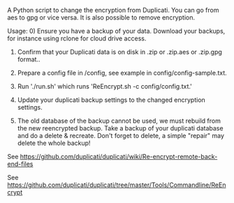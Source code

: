
A Python script to change the encryption from Duplicati. You can go from aes to gpg or vice versa. It is also possible to remove encryption. 

Usage:
0) Ensure you have a backup of your data. Download your backups, for instance using rclone for cloud drive access.

1) Confirm that your Duplicati data is on disk in .zip or .zip.aes or .zip.gpg format..

3) Prepare a config file in /config, see example in config/config-sample.txt. 

3) Run './run.sh' which runs 'ReEncrypt.sh -c config/config.txt.'

4) Update your duplicati backup settings to the changed encryption settings. 

5) The old database of the backup cannot be used, we must rebuild from the new reencrypted backup. Take a backup of your duplicati database and do a delete & recreate. Don't forget to delete, a simple "repair" may delete the whole backup! 


See https://github.com/duplicati/duplicati/wiki/Re-encrypt-remote-back-end-files

See https://github.com/duplicati/duplicati/tree/master/Tools/Commandline/ReEncrypt